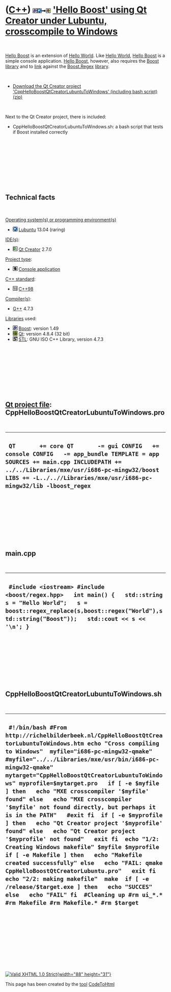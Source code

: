 



 

 

 

 

 

([C++](Cpp.htm)) ![Boost](PicBoost.png)![Lubuntu](PicLubuntu.png)![to](PicTo.png)![Windows](PicWindows.png) ['Hello Boost' using Qt Creator under Lubuntu, crosscompile to Windows](CppHelloBoostQtCreatorLubuntuToWindows.htm)
===============================================================================================================================================================================================================================

 

[Hello Boost](CppHelloBoost.htm) is an extension of [Hello
World](CppHelloWorld.htm). Like [Hello World](CppHelloWorld.htm), [Hello
Boost](CppHelloBoost.htm) is a simple console application. [Hello
Boost](CppHelloBoost.htm), however, also requires the
[Boost](CppBoost.htm) [library](CppLibrary.htm) and to
[link](CppLink.htm) against the [Boost.Regex](CppRegex.htm)
[library](CppLibrary.htm).

 

-   [Download the Qt Creator project
    'CppHelloBoostQtCreatorLubuntuToWindows' (including
    bash script)(zip)](CppHelloBoostQtCreatorLubuntuToWindows.zip)

 

Next to the Qt Creator project, there is included:

-   CppHelloBoostQtCreatorLubuntuToWindows.sh: a bash script that tests
    if Boost installed correctly

 

 

 

 

 

Technical facts
---------------

 

[Operating system(s) or programming environment(s)](CppOs.htm)

-   ![Lubuntu](PicLubuntu.png) [Lubuntu](CppLubuntu.htm) 13.04 (raring)

[IDE(s)](CppIde.htm):

-   ![Qt Creator](PicQtCreator.png) [Qt Creator](CppQtCreator.htm) 2.7.0

[Project type](CppQtProjectType.htm):

-   ![console](PicConsole.png) [Console
    application](CppConsoleApplication.htm)

[C++ standard](CppStandard.htm):

-   ![C++98](PicCpp98.png) [C++98](Cpp98.htm)

[Compiler(s)](CppCompiler.htm):

-   [G++](CppGpp.htm) 4.7.3

[Libraries](CppLibrary.htm) used:

-   ![Boost](PicBoost.png) [Boost](CppBoost.htm): version 1.49
-   ![Qt](PicQt.png) [Qt](CppQt.htm): version 4.8.4 (32 bit)
-   ![STL](PicStl.png) [STL](CppStl.htm): GNU ISO C++ Library, version
    4.7.3

 

 

 

 

 

[Qt project file](CppQtProjectFile.htm): CppHelloBoostQtCreatorLubuntuToWindows.pro
-----------------------------------------------------------------------------------

 

  -----------------------------------------------------------------------------------------------------------------------------------------------------------------------------------------------------------------------------------------------------
  ` QT       += core QT       -= gui CONFIG   += console CONFIG   -= app_bundle TEMPLATE = app SOURCES += main.cpp INCLUDEPATH += ../../Libraries/mxe/usr/i686-pc-mingw32/boost LIBS += -L../..//Libraries/mxe/usr/i686-pc-mingw32/lib -lboost_regex`
  -----------------------------------------------------------------------------------------------------------------------------------------------------------------------------------------------------------------------------------------------------

 

 

 

 

 

main.cpp
--------

 

  ---------------------------------------------------------------------------------------------------------------------------------------------------------------------------------------------------------
  ` #include <iostream> #include <boost/regex.hpp>   int main() {   std::string s = "Hello World";   s = boost::regex_replace(s,boost::regex("World"),std::string("Boost"));   std::cout << s << '\n'; }`
  ---------------------------------------------------------------------------------------------------------------------------------------------------------------------------------------------------------

 

 

 

 

 

CppHelloBoostQtCreatorLubuntuToWindows.sh
-----------------------------------------

 

  ----------------------------------------------------------------------------------------------------------------------------------------------------------------------------------------------------------------------------------------------------------------------------------------------------------------------------------------------------------------------------------------------------------------------------------------------------------------------------------------------------------------------------------------------------------------------------------------------------------------------------------------------------------------------------------------------------------------------------------------------------------------------------------------------------------------------------------------------------------------------------------------------------------------------------------------------------------------------------------------------------------
  ` #!/bin/bash #From http://richelbilderbeek.nl/CppHelloBoostQtCreatorLubuntuToWindows.htm echo "Cross compiling to Windows"  myfile="i686-pc-mingw32-qmake" #myfile="../../Libraries/mxe/usr/bin/i686-pc-mingw32-qmake" mytarget="CppHelloBoostQtCreatorLubuntuToWindows" myprofile=$mytarget.pro   if [ -e $myfile ] then   echo "MXE crosscompiler '$myfile' found" else   echo "MXE crosscompiler '$myfile' not found directly, but perhaps it is in the PATH"   #exit fi  if [ -e $myprofile ] then   echo "Qt Creator project '$myprofile' found" else   echo "Qt Creator project '$myprofile' not found"   exit fi  echo "1/2: Creating Windows makefile" $myfile $myprofile  if [ -e Makefile ] then   echo "Makefile created successfully" else   echo "FAIL: qmake CppHelloBoostQtCreatorLubuntu.pro"   exit fi  echo "2/2: making makefile"  make  if [ -e /release/$target.exe ] then   echo "SUCCES" else   echo "FAIL" fi  #Cleaning up #rm ui_*.* #rm Makefile #rm Makefile.* #rm $target`
  ----------------------------------------------------------------------------------------------------------------------------------------------------------------------------------------------------------------------------------------------------------------------------------------------------------------------------------------------------------------------------------------------------------------------------------------------------------------------------------------------------------------------------------------------------------------------------------------------------------------------------------------------------------------------------------------------------------------------------------------------------------------------------------------------------------------------------------------------------------------------------------------------------------------------------------------------------------------------------------------------------------

 

 

 

 

 





 

[![Valid XHTML 1.0 Strict](valid-xhtml10.png){width="88"
height="31"}](http://validator.w3.org/check?uri=referer)

This page has been created by the [tool](Tools.htm)
[CodeToHtml](ToolCodeToHtml.htm)
